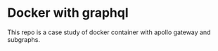 # Docker with graphql

This repo is a case study of docker container with apollo gateway and subgraphs.
